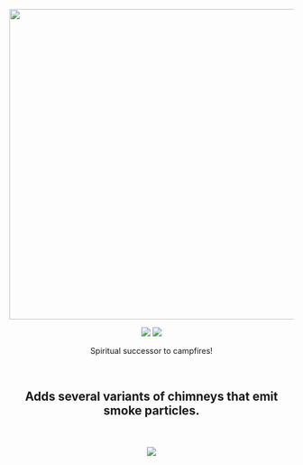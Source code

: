 <div align=center>
  
  <a href="https://www.curseforge.com/minecraft/mc-mods/sooty-chimneys"><img src="https://raw.githubusercontent.com/mortuusars/SootyChimneys/master/media/logo-full-large.png" width="550"><a>

  <a href="https://www.curseforge.com/minecraft/mc-mods/sooty-chimneys"><img src="https://cf.way2muchnoise.eu/versions/For%20Minecraft_sooty-chimneys_all.svg"><a>
  <a href="https://www.curseforge.com/minecraft/mc-mods/sooty-chimneys"><img src="https://cf.way2muchnoise.eu/full_sooty-chimneys_downloads.svg"><a>
  
  Spiritual successor to campfires!
</div>

<br>
<h2 align=center>Adds several variants of chimneys that emit smoke particles.</h1>
<br>    
    
<div align=center>
  <br>
  <a href="https://www.curseforge.com/minecraft/mc-mods/sooty-chimneys"><img src="https://raw.githubusercontent.com/mortuusars/SootyChimneys/master/media/forge.png"><a>
</div>
